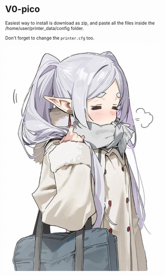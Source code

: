 # V0-pico

Easiest way to install is download as zip, and paste all the files inside the /home/user/printer_data/config folder.

Don't forget to change the `printer.cfg` too.

<img src="/Frieren.PNG" width="500" />
